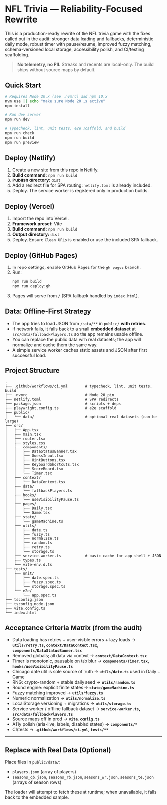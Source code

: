 # NFL Trivia — Reliability-Focused Rewrite

This is a production-ready rewrite of the NFL trivia game with the fixes called out in the audit: stronger data loading and fallbacks, deterministic daily mode, robust timer with pause/resume, improved fuzzy matching, schema-versioned local storage, accessibility polish, and CI/testing scaffolding.

> **No telemetry, no PII.** Streaks and recents are local-only. The build ships without source maps by default.

## Quick Start

```bash
# Requires Node 20.x (see .nvmrc) and npm 10.x
nvm use || echo "make sure Node 20 is active"
npm install

# Run dev server
npm run dev

# Typecheck, lint, unit tests, e2e scaffold, and build
npm run check
npm run build
npm run preview
```

## Deploy (Netlify)

1. Create a new site from this repo in Netlify.
2. **Build command:** `npm run build`
3. **Publish directory:** `dist`
4. Add a redirect file for SPA routing: `netlify.toml` is already included.
5. Deploy. The service worker is registered only in production builds.

## Deploy (Vercel)

1. Import the repo into Vercel.
2. **Framework preset:** Vite
3. **Build command:** `npm run build`
4. **Output directory:** `dist`
5. Deploy. Ensure `Clean URLs` is enabled or use the included SPA fallback.

## Deploy (GitHub Pages)

1. In repo settings, enable GitHub Pages for the `gh-pages` branch.
2. Run:
   ```bash
   npm run build
   npm run deploy:gh
   ```
3. Pages will serve from `/` (SPA fallback handled by `index.html`).

## Data: Offline-First Strategy

- The app tries to load JSON from `/data/**` in `public/` **with retries**.
- If network fails, it falls back to a small **embedded dataset** at `src/data/fallbackPlayers.ts` so the app remains usable offline.
- You can replace the public data with real datasets; the app will normalize and cache them the same way.
- A simple service worker caches static assets and JSON after first successful load.

## Project Structure

```
.
├── .github/workflows/ci.yml        # typecheck, lint, unit tests, build
├── .nvmrc                          # Node 20 pin
├── netlify.toml                    # SPA redirects
├── package.json                    # scripts + deps
├── playwright.config.ts            # e2e scaffold
├── public/
│   └── data/                       # optional real datasets (can be large)
├── src/
│   ├── App.tsx
│   ├── main.tsx
│   ├── router.tsx
│   ├── styles.css
│   ├── components/
│   │   ├── DataStatusBanner.tsx
│   │   ├── GuessInput.tsx
│   │   ├── HintButtons.tsx
│   │   ├── KeyboardShortcuts.tsx
│   │   ├── ScoreBoard.tsx
│   │   └── Timer.tsx
│   ├── context/
│   │   └── DataContext.tsx
│   ├── data/
│   │   └── fallbackPlayers.ts
│   ├── hooks/
│   │   └── useVisibilityPause.ts
│   ├── pages/
│   │   ├── Daily.tsx
│   │   └── Game.tsx
│   ├── state/
│   │   └── gameMachine.ts
│   ├── utils/
│   │   ├── date.ts
│   │   ├── fuzzy.ts
│   │   ├── normalize.ts
│   │   ├── random.ts
│   │   ├── retry.ts
│   │   └── storage.ts
│   ├── service-worker.ts           # basic cache for app shell + JSON
│   ├── types.ts
│   └── vite-env.d.ts
├── tests/
│   ├── unit/
│   │   ├── date.spec.ts
│   │   ├── fuzzy.spec.ts
│   │   └── storage.spec.ts
│   └── e2e/
│       └── app.spec.ts
├── tsconfig.json
├── tsconfig.node.json
├── vite.config.ts
└── index.html
```

## Acceptance Criteria Matrix (from the audit)

- Data loading has retries + user-visible errors + lazy loads → **`utils/retry.ts`, `context/DataContext.tsx`, `components/DataStatusBanner.tsx`**
- Removed globals; all data via context → **`context/DataContext.tsx`**
- Timer is monotonic, pausable on tab blur → **`components/Timer.tsx`, `hooks/useVisibilityPause.ts`**
- Chicago date util is sole source of truth → **`utils/date.ts`** used in Daily + Game
- RNG: crypto-random + stable daily seed → **`utils/random.ts`**
- Round engine: explicit finite states → **`state/gameMachine.ts`**
- Fuzzy matching improved → **`utils/fuzzy.ts`**
- Numeric normalization → **`utils/normalize.ts`**
- LocalStorage versioning + migrations → **`utils/storage.ts`**
- Service worker / offline fallback dataset → **`service-worker.ts`, `src/data/fallbackPlayers.ts`**
- Source maps off in prod → **`vite.config.ts`**
- A11y polish (aria-live, labels, disabled states) → **`components/*`**
- CI/tests → **`.github/workflows/ci.yml`, `tests/**`**

---

## Replace with Real Data (Optional)

Place files in `public/data/`:
- `players.json` (array of players)
- `seasons_qb.json`, `seasons_rb.json`, `seasons_wr.json`, `seasons_te.json` (arrays of season rows)

The loader will attempt to fetch these at runtime; when unavailable, it falls back to the embedded sample.

